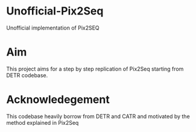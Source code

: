 # Unofficial-Pix2Seq
Unofficial implementation of Pix2SEQ

# Aim
This project aims for a step by step replication of Pix2Seq starting from DETR codebase. 



# Acknowledegement 
This codebase heavily borrow from DETR and CATR and motivated by the method explained in Pix2Seq
